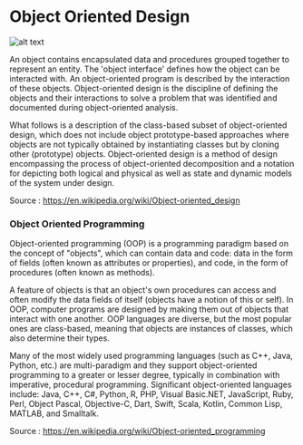 # Object Oriented Design

![alt text](https://github.com/CatalaniCD/quantitative_finance/edit/main/algorithmic_trading/object_desing.png?raw=true)

An object contains encapsulated data and procedures grouped together to represent an entity. The 'object interface' defines how the object can be interacted with. An object-oriented program is described by the interaction of these objects. Object-oriented design is the discipline of defining the objects and their interactions to solve a problem that was identified and documented during object-oriented analysis.

What follows is a description of the class-based subset of object-oriented design, which does not include object prototype-based approaches where objects are not typically obtained by instantiating classes but by cloning other (prototype) objects. Object-oriented design is a method of design encompassing the process of object-oriented decomposition and a notation for depicting both logical and physical as well as state and dynamic models of the system under design. 

Source : https://en.wikipedia.org/wiki/Object-oriented_design

### Object Oriented Programming

Object-oriented programming (OOP) is a programming paradigm based on the concept of "objects", which can contain data and code: data in the form of fields (often known as attributes or properties), and code, in the form of procedures (often known as methods).

A feature of objects is that an object's own procedures can access and often modify the data fields of itself (objects have a notion of this or self). In OOP, computer programs are designed by making them out of objects that interact with one another. OOP languages are diverse, but the most popular ones are class-based, meaning that objects are instances of classes, which also determine their types.

Many of the most widely used programming languages (such as C++, Java, Python, etc.) are multi-paradigm and they support object-oriented programming to a greater or lesser degree, typically in combination with imperative, procedural programming. Significant object-oriented languages include: Java, C++, C#, Python, R, PHP, Visual Basic.NET, JavaScript, Ruby, Perl, Object Pascal, Objective-C, Dart, Swift, Scala, Kotlin, Common Lisp, MATLAB, and Smalltalk. 

Source : https://en.wikipedia.org/wiki/Object-oriented_programming
